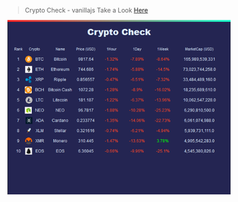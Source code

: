> Crypto Check - vanillajs
Take a Look [Here](https://ivan-rey-c-v.github.io/vanillaJS_cryptoCheck/)

![Screenshot](screenshot.png)